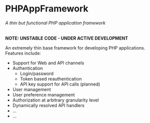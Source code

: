 # PHPAppFramework
###### A thin but functional PHP application framework

**NOTE: UNSTABLE CODE - UNDER ACTIVE DEVELOPMENT**

An extremely thin base framework for developing PHP applications. Features include:

* Support for Web and API channels
* Authentication
  * Login/password
  * Token based reauthentication
  * API key support for API calls (planned)
* User management
* User preference management
* Authorization at arbitrary granularity level
* Dynamically resolved API handlers
* ...
* ...

